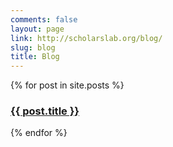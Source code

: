 ```yaml
---
comments: false
layout: page
link: http://scholarslab.org/blog/
slug: blog
title: Blog
---
```


{% for post in site.posts %}
<h3><a href="{{ post.url | relative_url }}">{{ post.title }}</a></h3>
{% endfor %}
